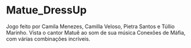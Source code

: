 # Matue_DressUp

Jogo feito por Camila Menezes, Camilla Veloso, Pietra Santos e Túllio Marinho. Vista o cantor Matuê ao som de sua música Conexões de Máfia, com várias combinações incríveis.
